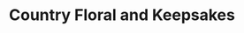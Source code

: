 ---
title: "Country Floral and Keepsakes"
url: /marshall/country-floral-and-keepsakes/
shop: florist
---